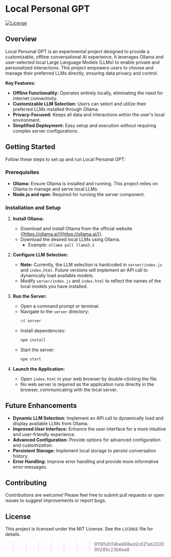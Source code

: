# Local Personal GPT

[![License](https://img.shields.io/badge/License-MIT-yellow.svg)](https://opensource.org/licenses/MIT)

## Overview

Local Personal GPT is an experimental project designed to provide a customizable, offline conversational AI experience. It leverages Ollama and user-selected local Large Language Models (LLMs) to enable private and personalized interactions. This project empowers users to choose and manage their preferred LLMs directly, ensuring data privacy and control.

**Key Features:**

* **Offline Functionality:** Operates entirely locally, eliminating the need for internet connectivity.
* **Customizable LLM Selection:** Users can select and utilize their preferred LLMs installed through Ollama.
* **Privacy-Focused:** Keeps all data and interactions within the user's local environment.
* **Simplified Deployment:** Easy setup and execution without requiring complex server configurations.

## Getting Started

Follow these steps to set up and run Local Personal GPT:

### Prerequisites

* **Ollama:** Ensure Ollama is installed and running. This project relies on Ollama to manage and serve local LLMs.
* **Node.js and npm:** Required for running the server component.

### Installation and Setup

1.  **Install Ollama:**
    * Download and install Ollama from the official website ([https://ollama.ai/](https://ollama.ai/)).
    * Download the desired local LLMs using Ollama.
        * Example: `ollama pull llama3.2`

2.  **Configure LLM Selection:**
    * **Note:** Currently, the LLM selection is hardcoded in `server/index.js` and `index.html`. Future versions will implement an API call to dynamically load available models.
    * Modify `server/index.js` and `index.html` to reflect the names of the local models you have installed.

3.  **Run the Server:**
    * Open a command prompt or terminal.
    * Navigate to the `server` directory:
        ```bash
        cd server
        ```
    * Install dependencies:
        ```bash
        npm install
        ```
    * Start the server:
        ```bash
        npm start
        ```

4.  **Launch the Application:**
    * Open `index.html` in your web browser by double-clicking the file.
    * No web server is required as the application runs directly in the browser, communicating with the local server.

## Future Enhancements

* **Dynamic LLM Selection:** Implement an API call to dynamically load and display available LLMs from Ollama.
* **Improved User Interface:** Enhance the user interface for a more intuitive and user-friendly experience.
* **Advanced Configuration:** Provide options for advanced configuration and customization.
* **Persistent Storage:** Implement local storage to persist conversation history.
* **Error Handling:** Improve error handling and provide more informative error messages.

## Contributing

Contributions are welcome! Please feel free to submit pull requests or open issues to suggest improvements or report bugs.

## License

This project is licensed under the MIT License. See the `LICENSE` file for details.
>>>>>>> 91185d014be668ed2c621ab332090285c23b6ea8

